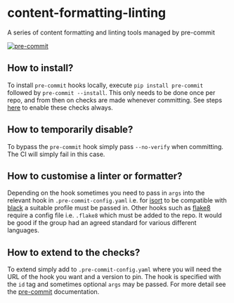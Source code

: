# content-formatting-linting

A series of content formatting and linting tools managed by pre-commit

[![pre-commit](https://img.shields.io/badge/pre--commit-enabled-brightgreen?logo=pre-commit&logoColor=white)](https://github.com/pre-commit/pre-commit)

## How to install?

To install `pre-commit` hooks locally, execute `pip install pre-commit`
followed by `pre-commit --install`. This only needs to be done once per repo,
and from then on checks are made whenever committing. See steps
[here](https://pre-commit.com/#automatically-enabling-pre-commit-on-repositories)
to enable these checks always.

## How to temporarily disable?

To bypass the `pre-commit` hook simply pass `--no-verify` when committing. The
CI will simply fail in this case.

## How to customise a linter or formatter?

Depending on the hook sometimes you need to pass in `args` into the relevant
hook in `.pre-commit-config.yaml` i.e. for [isort](https://pycqa.github.io/isort/)
to be compatible with [black](https://black.readthedocs.io) a suitable profile
must be passed in. Other hooks such as [flake8](https://flake8.pycqa.org) require
a config file i.e. `.flake8` which must be added to the repo. It would be good
if the group had an agreed standard for various different languages.

## How to extend to the checks?

To extend simply add to `.pre-commit-config.yaml` where you will need the URL
of the hook you want and a version to pin. The hook is specified with the `id`
tag and sometimes optional `args` may be passed. For more detail see the
[pre-commit](https://pre-commit.com/) documentation.
